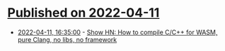 # [Published on 2022-04-11](index.md)

* [2022-04-11, 16:35:00](https://news.ycombinator.com/item?id=30991235) - [Show HN: How to compile C/C++ for WASM, pure Clang, no libs, no framework](https://github.com/ern0/howto-wasm-minimal)

